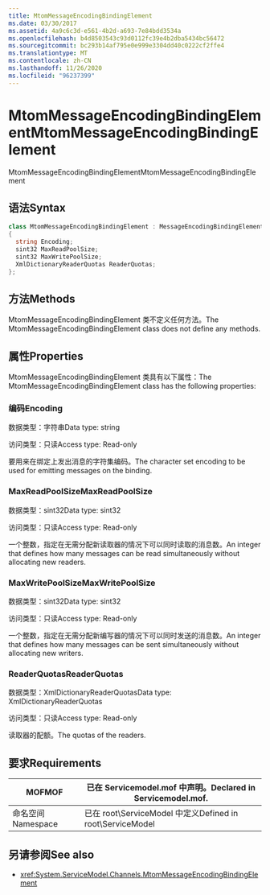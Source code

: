 ```yaml
---
title: MtomMessageEncodingBindingElement
ms.date: 03/30/2017
ms.assetid: 4a9c6c3d-e561-4b2d-a693-7e84bdd3534a
ms.openlocfilehash: b4d8503543c93d0112fc39e4b2dba5434bc56472
ms.sourcegitcommit: bc293b14af795e0e999e3304dd40c0222cf2ffe4
ms.translationtype: MT
ms.contentlocale: zh-CN
ms.lasthandoff: 11/26/2020
ms.locfileid: "96237399"
---
```

# <a name="mtommessageencodingbindingelement"></a><span data-ttu-id="58abe-102">MtomMessageEncodingBindingElement</span><span class="sxs-lookup"><span data-stu-id="58abe-102">MtomMessageEncodingBindingElement</span></span>

<span data-ttu-id="58abe-103">MtomMessageEncodingBindingElement</span><span class="sxs-lookup"><span data-stu-id="58abe-103">MtomMessageEncodingBindingElement</span></span>  
  
## <a name="syntax"></a><span data-ttu-id="58abe-104">语法</span><span class="sxs-lookup"><span data-stu-id="58abe-104">Syntax</span></span>  
  
```csharp
class MtomMessageEncodingBindingElement : MessageEncodingBindingElement  
{  
  string Encoding;  
  sint32 MaxReadPoolSize;  
  sint32 MaxWritePoolSize;  
  XmlDictionaryReaderQuotas ReaderQuotas;  
};  
```  
  
## <a name="methods"></a><span data-ttu-id="58abe-105">方法</span><span class="sxs-lookup"><span data-stu-id="58abe-105">Methods</span></span>  

 <span data-ttu-id="58abe-106">MtomMessageEncodingBindingElement 类不定义任何方法。</span><span class="sxs-lookup"><span data-stu-id="58abe-106">The MtomMessageEncodingBindingElement class does not define any methods.</span></span>  
  
## <a name="properties"></a><span data-ttu-id="58abe-107">属性</span><span class="sxs-lookup"><span data-stu-id="58abe-107">Properties</span></span>  

 <span data-ttu-id="58abe-108">MtomMessageEncodingBindingElement 类具有以下属性：</span><span class="sxs-lookup"><span data-stu-id="58abe-108">The MtomMessageEncodingBindingElement class has the following properties:</span></span>  
  
### <a name="encoding"></a><span data-ttu-id="58abe-109">编码</span><span class="sxs-lookup"><span data-stu-id="58abe-109">Encoding</span></span>  

 <span data-ttu-id="58abe-110">数据类型：字符串</span><span class="sxs-lookup"><span data-stu-id="58abe-110">Data type: string</span></span>  
  
 <span data-ttu-id="58abe-111">访问类型：只读</span><span class="sxs-lookup"><span data-stu-id="58abe-111">Access type: Read-only</span></span>  
  
 <span data-ttu-id="58abe-112">要用来在绑定上发出消息的字符集编码。</span><span class="sxs-lookup"><span data-stu-id="58abe-112">The character set encoding to be used for emitting messages on the binding.</span></span>  
  
### <a name="maxreadpoolsize"></a><span data-ttu-id="58abe-113">MaxReadPoolSize</span><span class="sxs-lookup"><span data-stu-id="58abe-113">MaxReadPoolSize</span></span>  

 <span data-ttu-id="58abe-114">数据类型：sint32</span><span class="sxs-lookup"><span data-stu-id="58abe-114">Data type: sint32</span></span>  
  
 <span data-ttu-id="58abe-115">访问类型：只读</span><span class="sxs-lookup"><span data-stu-id="58abe-115">Access type: Read-only</span></span>  
  
 <span data-ttu-id="58abe-116">一个整数，指定在无需分配新读取器的情况下可以同时读取的消息数。</span><span class="sxs-lookup"><span data-stu-id="58abe-116">An integer that defines how many messages can be read simultaneously without allocating new readers.</span></span>  
  
### <a name="maxwritepoolsize"></a><span data-ttu-id="58abe-117">MaxWritePoolSize</span><span class="sxs-lookup"><span data-stu-id="58abe-117">MaxWritePoolSize</span></span>  

 <span data-ttu-id="58abe-118">数据类型：sint32</span><span class="sxs-lookup"><span data-stu-id="58abe-118">Data type: sint32</span></span>  
  
 <span data-ttu-id="58abe-119">访问类型：只读</span><span class="sxs-lookup"><span data-stu-id="58abe-119">Access type: Read-only</span></span>  
  
 <span data-ttu-id="58abe-120">一个整数，指定在无需分配新编写器的情况下可以同时发送的消息数。</span><span class="sxs-lookup"><span data-stu-id="58abe-120">An integer that defines how many messages can be sent simultaneously without allocating new writers.</span></span>  
  
### <a name="readerquotas"></a><span data-ttu-id="58abe-121">ReaderQuotas</span><span class="sxs-lookup"><span data-stu-id="58abe-121">ReaderQuotas</span></span>  

 <span data-ttu-id="58abe-122">数据类型：XmlDictionaryReaderQuotas</span><span class="sxs-lookup"><span data-stu-id="58abe-122">Data type: XmlDictionaryReaderQuotas</span></span>  
  
 <span data-ttu-id="58abe-123">访问类型：只读</span><span class="sxs-lookup"><span data-stu-id="58abe-123">Access type: Read-only</span></span>  
  
 <span data-ttu-id="58abe-124">读取器的配额。</span><span class="sxs-lookup"><span data-stu-id="58abe-124">The quotas of the readers.</span></span>  
  
## <a name="requirements"></a><span data-ttu-id="58abe-125">要求</span><span class="sxs-lookup"><span data-stu-id="58abe-125">Requirements</span></span>  
  
|<span data-ttu-id="58abe-126">MOF</span><span class="sxs-lookup"><span data-stu-id="58abe-126">MOF</span></span>|<span data-ttu-id="58abe-127">已在 Servicemodel.mof 中声明。</span><span class="sxs-lookup"><span data-stu-id="58abe-127">Declared in Servicemodel.mof.</span></span>|  
|---------|-----------------------------------|  
|<span data-ttu-id="58abe-128">命名空间</span><span class="sxs-lookup"><span data-stu-id="58abe-128">Namespace</span></span>|<span data-ttu-id="58abe-129">已在 root\ServiceModel 中定义</span><span class="sxs-lookup"><span data-stu-id="58abe-129">Defined in root\ServiceModel</span></span>|  
  
## <a name="see-also"></a><span data-ttu-id="58abe-130">另请参阅</span><span class="sxs-lookup"><span data-stu-id="58abe-130">See also</span></span>

- <xref:System.ServiceModel.Channels.MtomMessageEncodingBindingElement>
